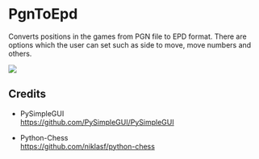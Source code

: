 # PgnToEpd
Converts positions in the games from PGN file to EPD format. There are options which the user can set such as side to move, move numbers and others.

![](https://i.imgur.com/AD989z4.png)

## Credits
* PySimpleGUI<br>
https://github.com/PySimpleGUI/PySimpleGUI

* Python-Chess<br>
https://github.com/niklasf/python-chess

